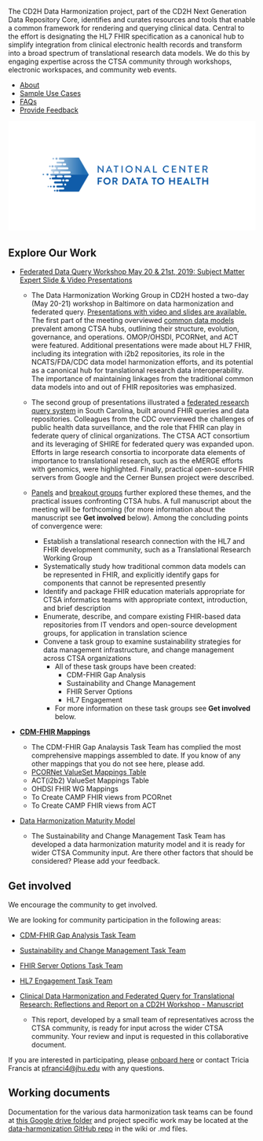 The CD2H Data Harmonization project, part of the CD2H Next Generation Data Repository Core, identifies and curates resources and tools that enable a common framework for rendering and querying clinical data. Central to the effort is designating the HL7 FHIR specification as a canonical hub to simplify integration from clinical electronic health records and transform into a broad spectrum of translational research data models. We do this by engaging expertise across the CTSA community through workshops, electronic workspaces, and community web events.

* [About](pages/about.md)
* [Sample Use Cases](pages/use_cases/index.md)
* [FAQs](pages/faqs.md)
* [Provide Feedback](pages/provide_feedback.md)

![](./images/CD2H_color_logo.png)

## Explore Our Work
* [Federated Data Query Workshop May 20 & 21st, 2019: Subject Matter Expert Slide & Video Presentations](https://drive.google.com/drive/folders/1kgcoV8BW_9Zg7XLwObw9HXAO4aJLamQQ?usp=sharing) 

    * The Data Harmonization Working Group in CD2H hosted a two-day (May 20-21) workshop in Baltimore on data harmonization and federated query.  [Presentations with video and slides are available.](https://drive.google.com/drive/folders/1r4ZbDY73g4bws-w-gDMQAS-VMg9g-APP)  The first part of the meeting overviewed [common data models](https://drive.google.com/drive/folders/1mQSStlEHiWKzYdOlCXFn4auhXhq9zUo9) prevalent among CTSA hubs, outlining their structure, evolution, governance, and operations.  OMOP/OHSDI, PCORNet, and ACT were featured.  Additional presentations were made about HL7 FHIR, including its integration with i2b2 repositories, its role in the NCATS/FDA/CDC data model harmonization efforts, and its potential as a canonical hub for translational research data interoperability.   The importance of maintaining linkages from the traditional common data models into and out of FHIR repositories was emphasized.

    * The second group of presentations illustrated a [federated research query system](https://drive.google.com/drive/folders/1Se91BwKp0rVsXUwtNztIztPfyKhNoh60) in South Carolina, built around FHIR queries and data repositories.  Colleagues from the CDC overviewed the challenges of public health data surveillance, and the role that FHIR can play in federate query of clinical organizations.  The CTSA ACT consortium and its leveraging of SHIRE for federated query was expanded upon.  Efforts in large research consortia to incorporate data elements of importance to translational research, such as the eMERGE efforts with genomics, were highlighted.   Finally, practical open-source FHIR servers from Google and the Cerner Bunsen project were described.

    * [Panels](http://webcast.jhu.edu/Mediasite/Play/986a0dd739824eeea34c92166fe88a5b1d)
 and [breakout groups](https://drive.google.com/drive/folders/1JDuhN7dCoMjI-rZ-ooT8JPh8ppB0eRWt) further explored these themes, and the practical issues confronting CTSA hubs.  A full manuscript about the meeting will be forthcoming (for more information about the manuscript see **Get involved** below).  Among the concluding points of convergence were:

        * Establish a translational research connection with the HL7 and FHIR development community, such as a Translational Research Working Group
        * Systematically study how traditional common data models can be represented in FHIR, and explicitly identify gaps for components that cannot be represented presently
        * Identify and package FHIR education materials appropriate for CTSA informatics teams with appropriate context, introduction, and brief description
        * Enumerate, describe, and compare existing FHIR-based data repositories from IT vendors and open-source development groups, for application in translation science
        * Convene a task group to examine sustainability strategies for data management infrastructure, and change management across CTSA organizations
            * All of these task groups have been created:
              * CDM-FHIR Gap Analysis
              * Sustainability and Change Management
              * FHIR Server Options
              * HL7 Engagement
            * For more information on these task groups see **Get involved** below.

* [**CDM-FHIR Mappings**](https://drive.google.com/drive/folders/1Mrt0xFfvcYhOfoAq_KnT7R5bYk7TZ6h0?usp=sharing)
    * The CDM-FHIR Gap Analaysis Task Team has complied the most comprehensive mappings assembled to date. If you know of any other mappings that you do not see here, please add.    
    * [PCORNet ValueSet Mappings Table](https://drive.google.com/file/d/16YXiVahqUsGSXkzie7764A0IRvoVGs7k/view?usp=sharing)
    * ACT(i2b2) ValueSet Mappings Table
    * OHDSI FHIR WG Mappings
    * To Create CAMP FHIR views from PCORnet
    * To Create CAMP FHIR views from ACT

* [Data Harmonization Maturity Model](https://docs.google.com/document/d/1IKKbSxe19ZgayDnv5cqTUzDswNGWQvKZNUc2IgZvaL8/edit?usp=sharing)
    * The Sustainability and Change Management Task Team has developed a data harmonization maturity model and it is ready for wider CTSA Community input.  Are there other factors that should be considered?  Please add your feedback.  


## Get involved
We encourage the community to get involved. 

We are looking for community participation in the following areas:
- [CDM-FHIR Gap Analysis Task Team](https://drive.google.com/drive/folders/1TUwrDaH-2eRv3ofkY1tm2NbX7XttK3hx?usp=sharing)
- [Sustainability and Change Management Task Team](https://drive.google.com/drive/folders/16vL1yckE9rliOoVB6yufTN7x_yOOAxUH?usp=sharing) 
- [FHIR Server Options Task Team](https://docs.google.com/document/d/1_32CiANmo8W1TRG5IofqzJZmpgtu-s1jNenXu_efmtg/edit?usp=sharing)
- [HL7 Engagement Task Team](https://docs.google.com/document/d/1Li6X6W2ck_XhYWr6RhpHtAaFI8rJmJAnjVQwvokhy14/edit?usp=sharing) 

- [Clinical Data Harmonization and Federated Query for Translational Research: Reflections and Report on a CD2H Workshop - Manuscript](https://docs.google.com/document/d/1fda3KLqPfDsAJ3Ah1MdqpxC4PSoCXBNy9ATWSiFG8CY/edit?usp=sharing) 
    * This report, developed by a small team of representatives across the CTSA community, is ready for input across the wider CTSA community.  Your review and input is requested in this collaborative document.   
    
If you are interested in participating, please [onboard here](http://bit.ly/cd2h-onboarding-form) or contact Tricia Francis at pfranci4@jhu.edu with any questions.

## Working documents
Documentation for the various data harmonization task teams can be found at [this Google drive folder](https://drive.google.com/drive/folders/14cMMsDExi7KsmkX49d8_zX7ojeCuW7_P?usp=sharing)
and project specific work may be located at the [data-harmonization GitHub repo](https://github.com/data2health/data-harmonization) in the wiki or .md files.

